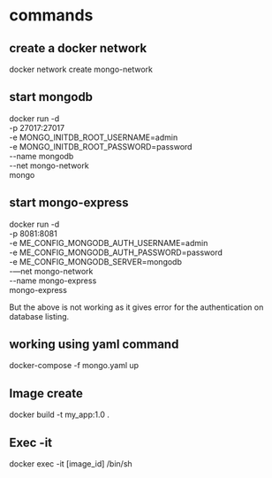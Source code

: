 # commands

## create a docker network
docker network create mongo-network

## start mongodb
docker run -d \
 -p 27017:27017 \
 -e MONGO_INITDB_ROOT_USERNAME=admin \
 -e MONGO_INITDB_ROOT_PASSWORD=password \
 --name mongodb \
 --net mongo-network \
 mongo 

## start mongo-express
docker run -d \
-p 8081:8081 \
-e ME_CONFIG_MONGODB_AUTH_USERNAME=admin \
-e ME_CONFIG_MONGODB_AUTH_PASSWORD=password \
-e ME_CONFIG_MONGODB_SERVER=mongodb \
-—net mongo-network \
--name mongo-express \
mongo-express

But the above is not working as it gives error for the authentication on database listing.

## working using yaml command 
docker-compose -f mongo.yaml up

## Image create 
docker build -t my_app:1.0 .

## Exec -it
docker exec -it [image_id] /bin/sh
